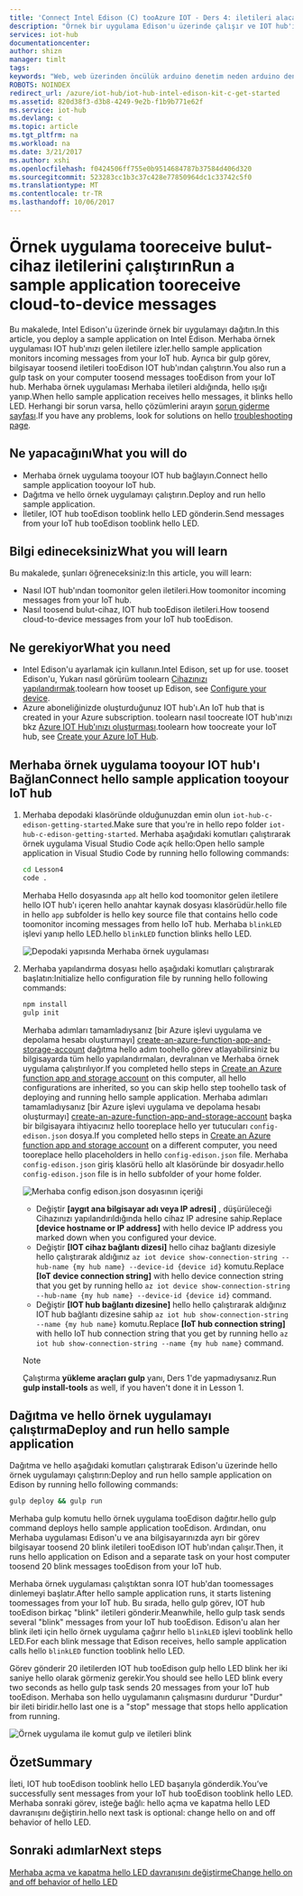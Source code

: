 ```yaml
---
title: 'Connect Intel Edison (C) tooAzure IOT - Ders 4: iletileri alacak | Microsoft Docs'
description: "Örnek bir uygulama Edison'u üzerinde çalışır ve IOT hub'ınızı gelen iletilere izler. Yeni bir gulp görev iletileri tooEdison, IOT hub tooblink hello LED gönderir."
services: iot-hub
documentationcenter: 
author: shizn
manager: timlt
tags: 
keywords: "Web, web üzerinden öncülük arduino denetim neden arduino denetimi"
ROBOTS: NOINDEX
redirect_url: /azure/iot-hub/iot-hub-intel-edison-kit-c-get-started
ms.assetid: 820d38f3-d3b8-4249-9e2b-f1b9b771e62f
ms.service: iot-hub
ms.devlang: c
ms.topic: article
ms.tgt_pltfrm: na
ms.workload: na
ms.date: 3/21/2017
ms.author: xshi
ms.openlocfilehash: f0424506ff755e0b9514684787b37584d406d320
ms.sourcegitcommit: 523283cc1b3c37c428e77850964dc1c33742c5f0
ms.translationtype: MT
ms.contentlocale: tr-TR
ms.lasthandoff: 10/06/2017
---
```

# <a name="run-a-sample-application-tooreceive-cloud-to-device-messages"></a><span data-ttu-id="69fd2-105">Örnek uygulama tooreceive bulut-cihaz iletilerini çalıştırın</span><span class="sxs-lookup"><span data-stu-id="69fd2-105">Run a sample application tooreceive cloud-to-device messages</span></span>
<span data-ttu-id="69fd2-106">Bu makalede, Intel Edison'u üzerinde örnek bir uygulamayı dağıtın.</span><span class="sxs-lookup"><span data-stu-id="69fd2-106">In this article, you deploy a sample application on Intel Edison.</span></span> <span data-ttu-id="69fd2-107">Merhaba örnek uygulaması IOT hub'ınızı gelen iletilere izler.</span><span class="sxs-lookup"><span data-stu-id="69fd2-107">hello sample application monitors incoming messages from your IoT hub.</span></span> <span data-ttu-id="69fd2-108">Ayrıca bir gulp görev, bilgisayar toosend iletileri tooEdison IOT hub'ından çalıştırın.</span><span class="sxs-lookup"><span data-stu-id="69fd2-108">You also run a gulp task on your computer toosend messages tooEdison from your IoT hub.</span></span> <span data-ttu-id="69fd2-109">Merhaba örnek uygulaması Merhaba iletileri aldığında, hello ışığı yanıp.</span><span class="sxs-lookup"><span data-stu-id="69fd2-109">When hello sample application receives hello messages, it blinks hello LED.</span></span> <span data-ttu-id="69fd2-110">Herhangi bir sorun varsa, hello çözümlerini arayın [sorun giderme sayfası][troubleshooting].</span><span class="sxs-lookup"><span data-stu-id="69fd2-110">If you have any problems, look for solutions on hello [troubleshooting page][troubleshooting].</span></span>

## <a name="what-you-will-do"></a><span data-ttu-id="69fd2-111">Ne yapacağını</span><span class="sxs-lookup"><span data-stu-id="69fd2-111">What you will do</span></span>
* <span data-ttu-id="69fd2-112">Merhaba örnek uygulama tooyour IOT hub bağlayın.</span><span class="sxs-lookup"><span data-stu-id="69fd2-112">Connect hello sample application tooyour IoT hub.</span></span>
* <span data-ttu-id="69fd2-113">Dağıtma ve hello örnek uygulamayı çalıştırın.</span><span class="sxs-lookup"><span data-stu-id="69fd2-113">Deploy and run hello sample application.</span></span>
* <span data-ttu-id="69fd2-114">İletiler, IOT hub tooEdison tooblink hello LED gönderin.</span><span class="sxs-lookup"><span data-stu-id="69fd2-114">Send messages from your IoT hub tooEdison tooblink hello LED.</span></span>

## <a name="what-you-will-learn"></a><span data-ttu-id="69fd2-115">Bilgi edineceksiniz</span><span class="sxs-lookup"><span data-stu-id="69fd2-115">What you will learn</span></span>
<span data-ttu-id="69fd2-116">Bu makalede, şunları öğreneceksiniz:</span><span class="sxs-lookup"><span data-stu-id="69fd2-116">In this article, you will learn:</span></span>
* <span data-ttu-id="69fd2-117">Nasıl IOT hub'ından toomonitor gelen iletileri.</span><span class="sxs-lookup"><span data-stu-id="69fd2-117">How toomonitor incoming messages from your IoT hub.</span></span>
* <span data-ttu-id="69fd2-118">Nasıl toosend bulut-cihaz, IOT hub tooEdison iletileri.</span><span class="sxs-lookup"><span data-stu-id="69fd2-118">How toosend cloud-to-device messages from your IoT hub tooEdison.</span></span>

## <a name="what-you-need"></a><span data-ttu-id="69fd2-119">Ne gerekiyor</span><span class="sxs-lookup"><span data-stu-id="69fd2-119">What you need</span></span>
* <span data-ttu-id="69fd2-120">Intel Edison'u ayarlamak için kullanın.</span><span class="sxs-lookup"><span data-stu-id="69fd2-120">Intel Edison, set up for use.</span></span> <span data-ttu-id="69fd2-121">tooset Edison'u, Yukarı nasıl görürüm toolearn [Cihazınızı yapılandırmak][configure-your-device].</span><span class="sxs-lookup"><span data-stu-id="69fd2-121">toolearn how tooset up Edison, see [Configure your device][configure-your-device].</span></span>
* <span data-ttu-id="69fd2-122">Azure aboneliğinizde oluşturduğunuz IOT hub'ı.</span><span class="sxs-lookup"><span data-stu-id="69fd2-122">An IoT hub that is created in your Azure subscription.</span></span> <span data-ttu-id="69fd2-123">toolearn nasıl toocreate IOT hub'ınızı bkz [Azure IOT Hub'ınızı oluşturması][create-your-azure-iot-hub].</span><span class="sxs-lookup"><span data-stu-id="69fd2-123">toolearn how toocreate your IoT hub, see [Create your Azure IoT Hub][create-your-azure-iot-hub].</span></span>

## <a name="connect-hello-sample-application-tooyour-iot-hub"></a><span data-ttu-id="69fd2-124">Merhaba örnek uygulama tooyour IOT hub'ı Bağlan</span><span class="sxs-lookup"><span data-stu-id="69fd2-124">Connect hello sample application tooyour IoT hub</span></span>
1. <span data-ttu-id="69fd2-125">Merhaba depodaki klasöründe olduğunuzdan emin olun `iot-hub-c-edison-getting-started`.</span><span class="sxs-lookup"><span data-stu-id="69fd2-125">Make sure that you're in hello repo folder `iot-hub-c-edison-getting-started`.</span></span> <span data-ttu-id="69fd2-126">Merhaba aşağıdaki komutları çalıştırarak örnek uygulama Visual Studio Code açık hello:</span><span class="sxs-lookup"><span data-stu-id="69fd2-126">Open hello sample application in Visual Studio Code by running hello following commands:</span></span>

   ```bash
   cd Lesson4
   code .
   ```

   <span data-ttu-id="69fd2-127">Merhaba Hello dosyasında `app` alt hello kod toomonitor gelen iletilere hello IOT hub'ı içeren hello anahtar kaynak dosyası klasörüdür.</span><span class="sxs-lookup"><span data-stu-id="69fd2-127">hello file in hello `app` subfolder is hello key source file that contains hello code toomonitor incoming messages from hello IoT hub.</span></span> <span data-ttu-id="69fd2-128">Merhaba `blinkLED` işlevi yanıp hello LED.</span><span class="sxs-lookup"><span data-stu-id="69fd2-128">hello `blinkLED` function blinks hello LED.</span></span>

   ![Depodaki yapısında Merhaba örnek uygulaması][repo-structure]
2. <span data-ttu-id="69fd2-130">Merhaba yapılandırma dosyası hello aşağıdaki komutları çalıştırarak başlatın:</span><span class="sxs-lookup"><span data-stu-id="69fd2-130">Initialize hello configuration file by running hello following commands:</span></span>

   ```bash
   npm install
   gulp init
   ```

   <span data-ttu-id="69fd2-131">Merhaba adımları tamamladıysanız [bir Azure işlevi uygulama ve depolama hesabı oluşturmayı] [ create-an-azure-function-app-and-storage-account] dağıtma hello adım toohello görev atlayabilirsiniz bu bilgisayarda tüm hello yapılandırmaları, devralınan ve Merhaba örnek uygulama çalıştırılıyor.</span><span class="sxs-lookup"><span data-stu-id="69fd2-131">If you completed hello steps in [Create an Azure function app and storage account][create-an-azure-function-app-and-storage-account] on this computer, all hello configurations are inherited, so you can skip hello step toohello task of deploying and running hello sample application.</span></span> <span data-ttu-id="69fd2-132">Merhaba adımları tamamladıysanız [bir Azure işlevi uygulama ve depolama hesabı oluşturmayı] [ create-an-azure-function-app-and-storage-account] başka bir bilgisayara ihtiyacınız hello tooreplace hello yer tutucuları `config-edison.json` dosya.</span><span class="sxs-lookup"><span data-stu-id="69fd2-132">If you completed hello steps in [Create an Azure function app and storage account][create-an-azure-function-app-and-storage-account] on a different computer, you need tooreplace hello placeholders in hello `config-edison.json` file.</span></span> <span data-ttu-id="69fd2-133">Merhaba `config-edison.json` giriş klasörü hello alt klasöründe bir dosyadır.</span><span class="sxs-lookup"><span data-stu-id="69fd2-133">hello `config-edison.json` file is in hello subfolder of your home folder.</span></span>

   ![Merhaba config edison.json dosyasının içeriği](media/iot-hub-intel-edison-lessons/lesson4/config-edison.png)

   * <span data-ttu-id="69fd2-135">Değiştir **[aygıt ana bilgisayar adı veya IP adresi]** , düşürüleceği Cihazınızı yapılandırıldığında hello cihaz IP adresine sahip.</span><span class="sxs-lookup"><span data-stu-id="69fd2-135">Replace **[device hostname or IP address]** with hello device IP address you marked down when you configured your device.</span></span>
   * <span data-ttu-id="69fd2-136">Değiştir **[IOT cihaz bağlantı dizesi]** hello cihaz bağlantı dizesiyle hello çalıştırarak aldığınız `az iot device show-connection-string --hub-name {my hub name} --device-id {device id}` komutu.</span><span class="sxs-lookup"><span data-stu-id="69fd2-136">Replace **[IoT device connection string]** with hello device connection string that you get by running hello `az iot device show-connection-string --hub-name {my hub name} --device-id {device id}` command.</span></span>
   * <span data-ttu-id="69fd2-137">Değiştir **[IOT hub bağlantı dizesine]** hello hello çalıştırarak aldığınız IOT hub bağlantı dizesine sahip `az iot hub show-connection-string --name {my hub name}` komutu.</span><span class="sxs-lookup"><span data-stu-id="69fd2-137">Replace **[IoT hub connection string]** with hello IoT hub connection string that you get by running hello `az iot hub show-connection-string --name {my hub name}` command.</span></span>

   > [!NOTE]
   > <span data-ttu-id="69fd2-138">Çalıştırma **yükleme araçları gulp** yanı, Ders 1'de yapmadıysanız.</span><span class="sxs-lookup"><span data-stu-id="69fd2-138">Run **gulp install-tools** as well, if you haven't done it in Lesson 1.</span></span>

## <a name="deploy-and-run-hello-sample-application"></a><span data-ttu-id="69fd2-139">Dağıtma ve hello örnek uygulamayı çalıştırma</span><span class="sxs-lookup"><span data-stu-id="69fd2-139">Deploy and run hello sample application</span></span>
<span data-ttu-id="69fd2-140">Dağıtma ve hello aşağıdaki komutları çalıştırarak Edison'u üzerinde hello örnek uygulamayı çalıştırın:</span><span class="sxs-lookup"><span data-stu-id="69fd2-140">Deploy and run hello sample application on Edison by running hello following commands:</span></span>

```bash
gulp deploy && gulp run
```

<span data-ttu-id="69fd2-141">Merhaba gulp komutu hello örnek uygulama tooEdison dağıtır.</span><span class="sxs-lookup"><span data-stu-id="69fd2-141">hello gulp command deploys hello sample application tooEdison.</span></span> <span data-ttu-id="69fd2-142">Ardından, onu Merhaba uygulaması Edison'u ve ana bilgisayarınızda ayrı bir görev bilgisayar toosend 20 blink iletileri tooEdison IOT hub'ından çalışır.</span><span class="sxs-lookup"><span data-stu-id="69fd2-142">Then, it runs hello application on Edison and a separate task on your host computer toosend 20 blink messages tooEdison from your IoT hub.</span></span>

<span data-ttu-id="69fd2-143">Merhaba örnek uygulaması çalıştıktan sonra IOT hub'dan toomessages dinlemeyi başlatır.</span><span class="sxs-lookup"><span data-stu-id="69fd2-143">After hello sample application runs, it starts listening toomessages from your IoT hub.</span></span> <span data-ttu-id="69fd2-144">Bu sırada, hello gulp görev, IOT hub tooEdison birkaç "blink" iletileri gönderir.</span><span class="sxs-lookup"><span data-stu-id="69fd2-144">Meanwhile, hello gulp task sends several "blink" messages from your IoT hub tooEdison.</span></span> <span data-ttu-id="69fd2-145">Edison'u alan her blink ileti için hello örnek uygulama çağırır hello `blinkLED` işlevi tooblink hello LED.</span><span class="sxs-lookup"><span data-stu-id="69fd2-145">For each blink message that Edison receives, hello sample application calls hello `blinkLED` function tooblink hello LED.</span></span>

<span data-ttu-id="69fd2-146">Görev gönderir 20 iletilerden IOT hub tooEdison gulp hello LED blink her iki saniye hello olarak görmeniz gerekir.</span><span class="sxs-lookup"><span data-stu-id="69fd2-146">You should see hello LED blink every two seconds as hello gulp task sends 20 messages from your IoT hub tooEdison.</span></span> <span data-ttu-id="69fd2-147">Merhaba son hello uygulamanın çalışmasını durdurur "Durdur" bir ileti biridir.</span><span class="sxs-lookup"><span data-stu-id="69fd2-147">hello last one is a "stop" message that stops hello application from running.</span></span>

![Örnek uygulama ile komut gulp ve iletileri blink][gulp-command-and-blink-messages]

## <a name="summary"></a><span data-ttu-id="69fd2-149">Özet</span><span class="sxs-lookup"><span data-stu-id="69fd2-149">Summary</span></span>
<span data-ttu-id="69fd2-150">İleti, IOT hub tooEdison tooblink hello LED başarıyla gönderdik.</span><span class="sxs-lookup"><span data-stu-id="69fd2-150">You’ve successfully sent messages from your IoT hub tooEdison tooblink hello LED.</span></span> <span data-ttu-id="69fd2-151">Merhaba sonraki görev, isteğe bağlı: hello açma ve kapatma hello LED davranışını değiştirin.</span><span class="sxs-lookup"><span data-stu-id="69fd2-151">hello next task is optional: change hello on and off behavior of hello LED.</span></span>

## <a name="next-steps"></a><span data-ttu-id="69fd2-152">Sonraki adımlar</span><span class="sxs-lookup"><span data-stu-id="69fd2-152">Next steps</span></span>
<span data-ttu-id="69fd2-153">[Merhaba açma ve kapatma hello LED davranışını değiştirme][change-the-on-and-off-behavior-of-the-led]</span><span class="sxs-lookup"><span data-stu-id="69fd2-153">[Change hello on and off behavior of hello LED][change-the-on-and-off-behavior-of-the-led]</span></span>

<!-- Images and links -->

[troubleshooting]: iot-hub-intel-edison-kit-c-troubleshooting.md
[configure-your-device]: iot-hub-intel-edison-kit-c-lesson1-configure-your-device.md
[create-your-azure-iot-hub]: iot-hub-intel-edison-kit-c-lesson2-prepare-azure-iot-hub.md
[repo-structure]: media/iot-hub-intel-edison-lessons/lesson4/repo_structure_c.png
[create-an-azure-function-app-and-storage-account]: iot-hub-intel-edison-kit-c-lesson3-deploy-resource-manager-template.md
[gulp-command-and-blink-messages]: media/iot-hub-intel-edison-lessons/lesson4/gulp_blink_c.png
[change-the-on-and-off-behavior-of-the-led]: iot-hub-intel-edison-kit-c-lesson4-change-led-behavior.md